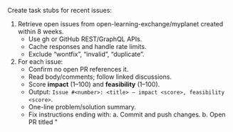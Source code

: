 Create task stubs for recent issues:
1. Retrieve open issues from open-learning-exchange/myplanet created within 8 weeks. 
   - Use gh or GitHub REST/GraphQL APIs.
   - Cache responses and handle rate limits.
   - Exclude “wontfix”, “invalid”, “duplicate”.
2. For each issue:
   - Confirm no open PR references it.
   - Read body/comments; follow linked discussions.
   - Score **impact** (1–100) and **feasibility** (1–100).
   - Output: `Issue #<number>: <title> – impact <score>, feasibility <score>`.
   - One-line problem/solution summary.
   - Fix instructions ending with:
     a. Commit and push changes.
     b. Open PR titled "<title> (fixes #<number>)" with "fixes #<number>" followed by <summary> of solution.
     c. do not run ./gradlew test.
3. Sort the generated stubs by highest impact × feasibility product (descending).

